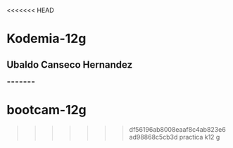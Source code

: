 <<<<<<< HEAD
# Kodemia-12g
## Ubaldo Canseco Hernandez


=======
# bootcam-12g
>>>>>>> df56196ab8008eaaf8c4ab823e6ad98868c5cb3d
practica k12 g
